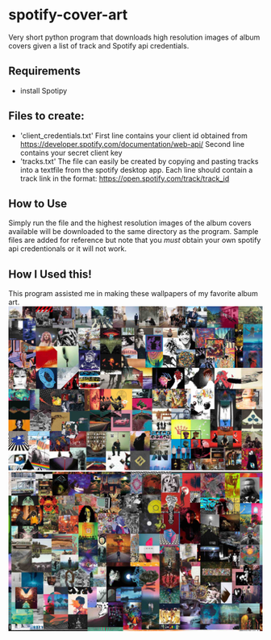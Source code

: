 # spotify-cover-art
Very short python program that downloads high resolution images of album covers given a list of track and Spotify api credentials.

## Requirements
- install Spotipy

## Files to create:
- 'client_credentials.txt'
 First line contains your client id obtained from https://developer.spotify.com/documentation/web-api/
 Second line contains your secret client key
- 'tracks.txt'
 The file can easily be created by copying and pasting tracks into a textfile from the spotify desktop app.
 Each line should contain a track link in the format:
 https://open.spotify.com/track/track_id

## How to Use
Simply run the file and the highest resolution images of the album covers available will be downloaded to the same directory as the program. Sample files are added for reference but note that you *must* obtain your own spotify api credentionals or it will not work.

## How I Used this!
This program assisted me in making these wallpapers of my favorite album art.
![Project 1](Cover_Project_1.jpg)
![Project 2](Cover_Project_2.jpg)
